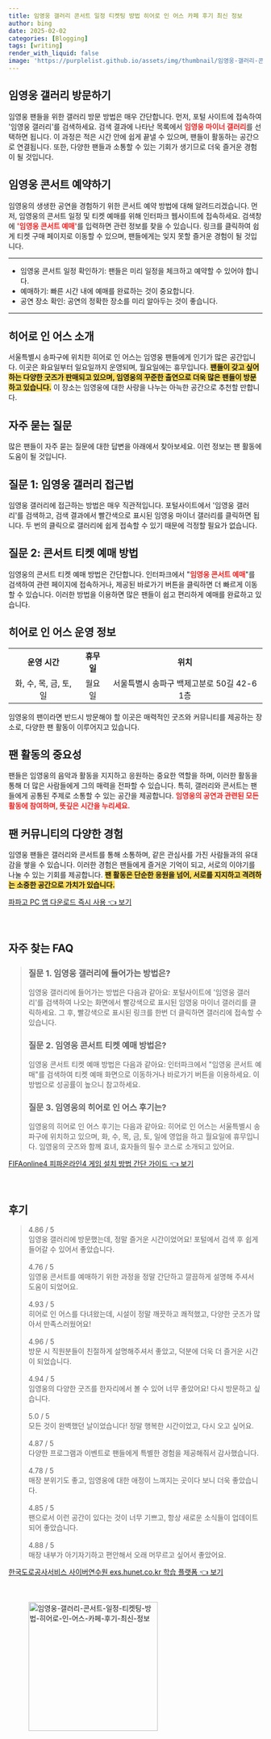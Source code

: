 ```yaml
---
title: 임영웅 갤러리 콘서트 일정 티켓팅 방법 히어로 인 어스 카페 후기 최신 정보
author: bing
date: 2025-02-02
categories: [Blogging]
tags: [writing]
render_with_liquid: false
image: 'https://purplelist.github.io/assets/img/thumbnail/임영웅-갤러리-콘서트-일정-티켓팅-방법-히어로-인-어스-카페-후기-최신-정보.webp'
---
```



<h2 id='임영웅 갤러리 방문하기'>임영웅 갤러리 방문하기</h2>

<p>임영웅 팬들을 위한 갤러리 방문 방법은 매우 간단합니다. 먼저, 포털 사이트에 접속하여 '임영웅 갤러리'를 검색하세요. 검색 결과에 나타난 목록에서 <b><span style="color: #ee2323;">임영웅 마이너 갤러리</span></b>를 선택하면 됩니다. 이 과정은 적은 시간 안에 쉽게 끝낼 수 있으며, 팬들이 활동하는 공간으로 연결됩니다. 또한, 다양한 팬들과 소통할 수 있는 기회가 생기므로 더욱 즐거운 경험이 될 것입니다. </p>

<h2 id='임영웅 콘서트 예약하기'>임영웅 콘서트 예약하기</h2>

<p>임영웅의 생생한 공연을 경험하기 위한 콘서트 예약 방법에 대해 알려드리겠습니다. 먼저, 임영웅의 콘서트 일정 및 티켓 예매를 위해 인터파크 웹사이트에 접속하세요. 검색창에 <b><span style="color: #ee2323;">'임영웅 콘서트 예매'</span></b>를 입력하면 관련 정보를 찾을 수 있습니다. 링크를 클릭하여 쉽게 티켓 구매 페이지로 이동할 수 있으며, 팬들에게는 잊지 못할 즐거운 경험이 될 것입니다.</p>

<hr />

<ul>
    <li>임영웅 콘서트 일정 확인하기: 팬들은 미리 일정을 체크하고 예약할 수 있어야 합니다.</li>
    <li>예매하기: 빠른 시간 내에 예매를 완료하는 것이 중요합니다.</li>
    <li>공연 장소 확인: 공연의 정확한 장소를 미리 알아두는 것이 좋습니다.</li>
</ul>

<hr />

<h2 id='히어로 인 어스 소개'>히어로 인 어스 소개</h2>

<p>서울특별시 송파구에 위치한 히어로 인 어스는 임영웅 팬들에게 인기가 많은 공간입니다. 이곳은 화요일부터 일요일까지 운영되며, 월요일에는 휴무입니다. <b><span style="background-color: #ffe066;">팬들이 갖고 싶어 하는 다양한 굿즈가 판매되고 있으며, 임영웅의 꾸준한 출연으로 더욱 많은 팬들이 방문하고 있습니다.</span></b> 이 장소는 임영웅에 대한 사랑을 나누는 아늑한 공간으로 추천할 만합니다.</p>

<h2 id='자주 묻는 질문'>자주 묻는 질문</h2>

<p>많은 팬들이 자주 묻는 질문에 대한 답변을 아래에서 찾아보세요. 이런 정보는 팬 활동에 도움이 될 것입니다.</p>

<h2 id='질문 1: 임영웅 갤러리 접근법'>질문 1: 임영웅 갤러리 접근법</h2>

<p>임영웅 갤러리에 접근하는 방법은 매우 직관적입니다. 포털사이트에서 '임영웅 갤러리'를 검색하고, 검색 결과에서 빨간색으로 표시된 임영웅 마이너 갤러리를 클릭하면 됩니다. 두 번의 클릭으로 갤러리에 쉽게 접속할 수 있기 때문에 걱정할 필요가 없습니다.</p>

<h2 id='질문 2: 콘서트 티켓 예매 방법'>질문 2: 콘서트 티켓 예매 방법</h2>

<p>임영웅의 콘서트 티켓 예매 방법은 간단합니다. 인터파크에서 "<b><span style="color: #ee2323;">임영웅 콘서트 예매</span></b>"를 검색하여 관련 페이지에 접속하거나, 제공된 바로가기 버튼을 클릭하면 더 빠르게 이동할 수 있습니다. 이러한 방법을 이용하면 많은 팬들이 쉽고 편리하게 예매를 완료하고 있습니다.</p>

<h2 id='히어로 인 어스 운영 정보'>히어로 인 어스 운영 정보</h2>

<table>
    <tr>
        <td style="text-align: center; height: 17px;"><b>운영 시간</b></td>
        <td style="text-align: center; height: 17px;"><b>휴무일</b></td>
        <td style="text-align: center; height: 17px;"><b>위치</b></td>
    </tr>
    <tr>
        <td style="text-align: center; height: 17px;">화, 수, 목, 금, 토, 일</td>
        <td style="text-align: center; height: 17px;">월요일</td>
        <td style="text-align: center; height: 17px;">서울특별시 송파구 백제고분로 50길 42-6 1층</td>
    </tr>
</table>

<p>임영웅의 팬이라면 반드시 방문해야 할 이곳은 매력적인 굿즈와 커뮤니티를 제공하는 장소로, 다양한 팬 활동이 이루어지고 있습니다.</p>

<h2 id='팬 활동의 중요성'>팬 활동의 중요성</h2>

<p>팬들은 임영웅의 음악과 활동을 지지하고 응원하는 중요한 역할을 하며, 이러한 활동을 통해 더 많은 사람들에게 그의 매력을 전파할 수 있습니다. 특히, 갤러리와 콘서트는 팬들에게 공통된 주제로 소통할 수 있는 공간을 제공합니다. <b><span style="color: #ee2323;">임영웅의 공연과 관련된 모든 활동에 참여하며, 뜻깊은 시간을 누리세요.</span></b></p>

<h2 id='팬 커뮤니티의 다양한 경험'>팬 커뮤니티의 다양한 경험</h2>

<p>임영웅 팬들은 갤러리와 콘서트를 통해 소통하며, 같은 관심사를 가진 사람들과의 유대감을 쌓을 수 있습니다. 이러한 경험은 팬들에게 즐거운 기억이 되고, 서로의 이야기를 나눌 수 있는 기회를 제공합니다. <b><span style="background-color: #ffe066;">팬 활동은 단순한 응원을 넘어, 서로를 지지하고 격려하는 소중한 공간으로 가치가 있습니다.</span></b></p>


<p><a class="click-button" title="파파고 PC 앱 다운로드 즉시 사용" href="https://purplelist.github.io/posts/%ED%8C%8C%ED%8C%8C%EA%B3%A0-PC-%EC%95%B1-%EB%8B%A4%EC%9A%B4%EB%A1%9C%EB%93%9C-%EC%A6%89%EC%8B%9C-%EC%82%AC%EC%9A%A9/" rel="dofollow">파파고 PC 앱 다운로드 즉시 사용 👈 보기</a></p><br>
<h2 id='자주_찾는_FAQ'>자주 찾는 FAQ</h2>
<div itemscope="" itemtype="https://schema.org/FAQPage">
<blockquote>
<div itemscope="" itemprop="mainEntity" itemtype="https://schema.org/Question">
<h3 itemprop="name">질문 1. 임영웅 갤러리에 들어가는 방법은?</h3>
<div itemscope="" itemprop="acceptedAnswer" itemtype="https://schema.org/Answer">
<span itemprop="text">
<p>임영웅 갤러리에 들어가는 방법은 다음과 같아요: 포털사이트에 '임영웅 갤러리'를 검색하여 나오는 화면에서 빨강색으로 표시된 임영웅 마이너 갤러리를 클릭하세요. 그 후, 빨강색으로 표시된 링크를 한번 더 클릭하면 갤러리에 접속할 수 있습니다.</p>
</span>
</div>
</div>
<div itemscope="" itemprop="mainEntity" itemtype="https://schema.org/Question">
<h3 itemprop="name">질문 2. 임영웅 콘서트 티켓 예매 방법은?</h3>
<div itemscope="" itemprop="acceptedAnswer" itemtype="https://schema.org/Answer">
<span itemprop="text">
<p>임영웅 콘서트 티켓 예매 방법은 다음과 같아요: 인터파크에서 "임영웅 콘서트 예매"를 검색하여 티켓 예매 화면으로 이동하거나 바로가기 버튼을 이용하세요. 이 방법으로 성공률이 높으니 참고하세요.</p>
</span>
</div>
</div>
<div itemscope="" itemprop="mainEntity" itemtype="https://schema.org/Question">
<h3 itemprop="name">질문 3. 임영웅의 히어로 인 어스 후기는?</h3>
<div itemscope="" itemprop="acceptedAnswer" itemtype="https://schema.org/Answer">
<span itemprop="text">
<p>임영웅의 히어로 인 어스 후기는 다음과 같아요: 히어로 인 어스는 서울특별시 송파구에 위치하고 있으며, 화, 수, 목, 금, 토, 일에 영업을 하고 월요일에 휴무입니다. 임영웅의 굿즈와 함께 효녀, 효자들의 필수 코스로 소개되고 있어요.</p>
</span>
</div>
</div>
</blockquote>
</div>
<p><a class="click-button" title="FIFAonline4 피파온라인4 게임 설치 방법 간단 가이드" href="https://purplelist.github.io/posts/FIFAonline4-%ED%94%BC%ED%8C%8C%EC%98%A8%EB%9D%BC%EC%9D%B84-%EA%B2%8C%EC%9E%84-%EC%84%A4%EC%B9%98-%EB%B0%A9%EB%B2%95-%EA%B0%84%EB%8B%A8-%EA%B0%80%EC%9D%B4%EB%93%9C/" rel="dofollow">FIFAonline4 피파온라인4 게임 설치 방법 간단 가이드 👈 보기</a></p><br>
<h2 id='후기'>후기</h2>
<div itemscope itemtype="https://schema.org/Product">
  <blockquote>
  <div itemprop="review" itemscope itemtype="https://schema.org/Review">
      <div itemprop="reviewRating" itemscope itemtype="https://schema.org/Rating"> <span itemprop="ratingValue">4.86</span> / <span itemprop="bestRating">5</span> </div>
      <span itemprop="reviewBody">임영웅 갤러리에 방문했는데, 정말 즐거운 시간이었어요! 포털에서 검색 후 쉽게 들어갈 수 있어서 좋았습니다.</span>
  </div>
  <br>
  <div itemprop="review" itemscope itemtype="https://schema.org/Review">
      <div itemprop="reviewRating" itemscope itemtype="https://schema.org/Rating"> <span itemprop="ratingValue">4.76</span> / <span itemprop="bestRating">5</span> </div>
      <span itemprop="reviewBody">임영웅 콘서트를 예매하기 위한 과정을 정말 간단하고 깔끔하게 설명해 주셔서 도움이 되었어요.</span>
  </div>
  <br>
  <div itemprop="review" itemscope itemtype="https://schema.org/Review">
      <div itemprop="reviewRating" itemscope itemtype="https://schema.org/Rating"> <span itemprop="ratingValue">4.93</span> / <span itemprop="bestRating">5</span> </div>
      <span itemprop="reviewBody">히어로 인 어스를 다녀왔는데, 시설이 정말 깨끗하고 쾌적했고, 다양한 굿즈가 많아서 만족스러웠어요!</span>
  </div>
  <br>
  <div itemprop="review" itemscope itemtype="https://schema.org/Review">
      <div itemprop="reviewRating" itemscope itemtype="https://schema.org/Rating"> <span itemprop="ratingValue">4.96</span> / <span itemprop="bestRating">5</span> </div>
      <span itemprop="reviewBody">방문 시 직원분들이 친절하게 설명해주셔서 좋았고, 덕분에 더욱 더 즐거운 시간이 되었습니다.</span>
  </div>
  <br>
  <div itemprop="review" itemscope itemtype="https://schema.org/Review">
      <div itemprop="reviewRating" itemscope itemtype="https://schema.org/Rating"> <span itemprop="ratingValue">4.94</span> / <span itemprop="bestRating">5</span> </div>
      <span itemprop="reviewBody">임영웅의 다양한 굿즈를 한자리에서 볼 수 있어 너무 좋았어요! 다시 방문하고 싶습니다.</span>
  </div>
  <br>
  <div itemprop="review" itemscope itemtype="https://schema.org/Review">
      <div itemprop="reviewRating" itemscope itemtype="https://schema.org/Rating"> <span itemprop="ratingValue">5.0</span> / <span itemprop="bestRating">5</span> </div>
      <span itemprop="reviewBody">모든 것이 완벽했던 날이었습니다! 정말 행복한 시간이었고, 다시 오고 싶어요.</span>
  </div>
  <br>
  <div itemprop="review" itemscope itemtype="https://schema.org/Review">
      <div itemprop="reviewRating" itemscope itemtype="https://schema.org/Rating"> <span itemprop="ratingValue">4.87</span> / <span itemprop="bestRating">5</span> </div>
      <span itemprop="reviewBody">다양한 프로그램과 이벤트로 팬들에게 특별한 경험을 제공해줘서 감사했습니다.</span>
  </div>
  <br>
  <div itemprop="review" itemscope itemtype="https://schema.org/Review">
      <div itemprop="reviewRating" itemscope itemtype="https://schema.org/Rating"> <span itemprop="ratingValue">4.78</span> / <span itemprop="bestRating">5</span> </div>
      <span itemprop="reviewBody">매장 분위기도 좋고, 임영웅에 대한 애정이 느껴지는 곳이다 보니 더욱 좋았습니다.</span>
  </div>
  <br>
  <div itemprop="review" itemscope itemtype="https://schema.org/Review">
      <div itemprop="reviewRating" itemscope itemtype="https://schema.org/Rating"> <span itemprop="ratingValue">4.85</span> / <span itemprop="bestRating">5</span> </div>
      <span itemprop="reviewBody">팬으로서 이런 공간이 있다는 것이 너무 기쁘고, 항상 새로운 소식들이 업데이트 되어 좋았습니다.</span>
  </div>
  <br>
  <div itemprop="review" itemscope itemtype="https://schema.org/Review">
      <div itemprop="reviewRating" itemscope itemtype="https://schema.org/Rating"> <span itemprop="ratingValue">4.88</span> / <span itemprop="bestRating">5</span> </div>
      <span itemprop="reviewBody">매장 내부가 아기자기하고 편안해서 오래 머무르고 싶어서 좋았어요.</span>
  </div>
  </blockquote>
</div>
<p><a class="click-button" title="한국도로공사서비스 사이버연수원 exs.hunet.co.kr 학습 플랫폼" href="https://purplelist.github.io/posts/%ED%95%9C%EA%B5%AD%EB%8F%84%EB%A1%9C%EA%B3%B5%EC%82%AC%EC%84%9C%EB%B9%84%EC%8A%A4-%EC%82%AC%EC%9D%B4%EB%B2%84%EC%97%B0%EC%88%98%EC%9B%90-exs.hunet.co.kr-%ED%95%99%EC%8A%B5-%ED%94%8C%EB%9E%AB%ED%8F%BC/" rel="dofollow">한국도로공사서비스 사이버연수원 exs.hunet.co.kr 학습 플랫폼 👈 보기</a></p><br>
<figure class="image"><img src="https://purplelist.github.io/assets/img/thumbnail/임영웅-갤러리-콘서트-일정-티켓팅-방법-히어로-인-어스-카페-후기-최신-정보.webp" alt="임영웅-갤러리-콘서트-일정-티켓팅-방법-히어로-인-어스-카페-후기-최신-정보" width="256" height="256"></figure>